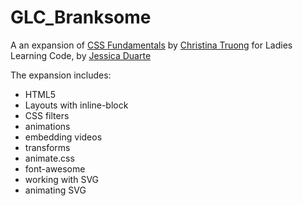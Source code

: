 # GLC_Branksome
A an expansion of [CSS Fundamentals](https://github.com/ladieslearningcode/llc-css-fundamentals) by [Christina Truong](http://twitter.com/christinatruong) for Ladies Learning Code, by [Jessica Duarte](http://jessplease.com)

The expansion includes: 
- HTML5
- Layouts with inline-block
- CSS filters
- animations
- embedding videos
- transforms
- animate.css
- font-awesome
- working with SVG
- animating SVG


